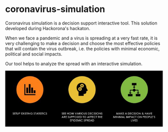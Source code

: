 # coronavirus-simulation
Coronavirus simulation is a decision support interactive tool. This solution developed during Hackorona's hackaton.

When we face a pandemic and a virus is spreading at a very fast rate, it is very challenging to make a decision and choose the most effective policies that will contain the virus outbreak, i.e. the policies with minimal economic, political and social impacts.

Our tool helps to analyze the spread with an interactive simulation.

![img](/img/sim.jpg)

